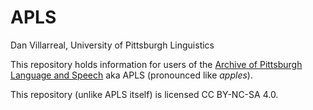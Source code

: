 # APLS

Dan Villarreal, University of Pittsburgh Linguistics

This repository holds information for users of the [Archive of Pittsburgh Language and Speech](https://labb-cat.linguistics.pitt.edu/labbcat/) aka APLS (pronounced like _apples_).

This repository (unlike APLS itself) is licensed CC BY-NC-SA 4.0.
